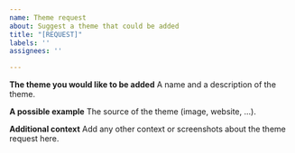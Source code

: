 ```yaml
---
name: Theme request
about: Suggest a theme that could be added
title: "[REQUEST]"
labels: ''
assignees: ''

---
```


**The theme you would like to be added**
A name and a description of the theme.

**A possible example**
The source of the theme (image, website, ...).

**Additional context**
Add any other context or screenshots about the theme request here.
